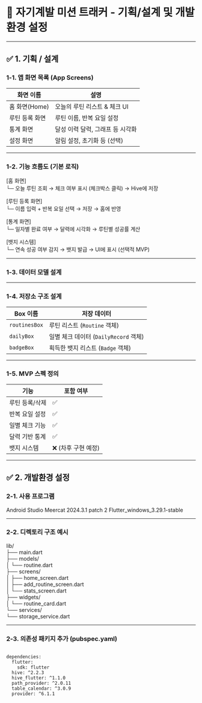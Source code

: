 # 📐 자기계발 미션 트래커 - 기획/설계 및 개발환경 설정

---

## ✅ 1. 기획 / 설계

### 1-1. 앱 화면 목록 (App Screens)

| 화면 이름 | 설명 |
|-----------|------|
| 홈 화면(Home) | 오늘의 루틴 리스트 & 체크 UI |
| 루틴 등록 화면 | 루틴 이름, 반복 요일 설정 |
| 통계 화면 | 달성 이력 달력, 그래프 등 시각화 |
| 설정 화면 | 알림 설정, 초기화 등 (선택) |

---

### 1-2. 기능 흐름도 (기본 로직)

[홈 화면]   
└─ 오늘 루틴 조회 → 체크 여부 표시 (체크박스 클릭) → Hive에 저장

[루틴 등록 화면]   
└─ 이름 입력 + 반복 요일 선택 → 저장 → 홈에 반영

[통계 화면]   
└─ 일자별 완료 여부 → 달력에 시각화 → 루틴별 성공률 계산

[뱃지 시스템]   
└─ 연속 성공 여부 감지 → 뱃지 발급 → UI에 표시 (선택적 MVP)

---

### 1-3. 데이터 모델 설계

---

### 1-4. 저장소 구조 설계

| Box 이름      | 저장 데이터                         |
|---------------|--------------------------------------|
| `routinesBox` | 루틴 리스트 (`Routine` 객체)         |
| `dailyBox`    | 일별 체크 데이터 (`DailyRecord` 객체) |
| `badgeBox`    | 획득한 뱃지 리스트 (`Badge` 객체)     |

---

### 1-5. MVP 스펙 정의

| 기능               | 포함 여부                  |
|--------------------|----------------------------|
| 루틴 등록/삭제     | ✅                         |
| 반복 요일 설정     | ✅                         |
| 일별 체크 기능     | ✅                         |
| 달력 기반 통계     | ✅                         |
| 뱃지 시스템         | ❌ (차후 구현 예정)        |

---

## ✅ 2. 개발환경 설정

### 2-1. 사용 프로그램

Android Studio Meercat 2024.3.1 patch 2
Flutter_windows_3.29.1-stable

---

### 2-2. 디렉토리 구조 예시

lib/   
├── main.dart   
├── models/   
│ └── routine.dart   
├── screens/   
│ ├── home_screen.dart   
│ ├── add_routine_screen.dart   
│ └── stats_screen.dart   
├── widgets/   
│ └── routine_card.dart   
└── services/   
└── storage_service.dart   

---

### 2-3. 의존성 패키지 추가 (pubspec.yaml)

<pre>
<code>
dependencies:
  flutter:
    sdk: flutter
  hive: ^2.2.3
  hive_flutter: ^1.1.0
  path_provider: ^2.0.11
  table_calendar: ^3.0.9
  provider: ^6.1.1
</code>
</pre>